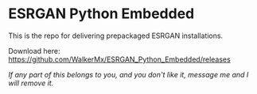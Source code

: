 # ESRGAN Python Embedded
This is the repo for delivering prepackaged ESRGAN installations.

Download here: https://github.com/WalkerMx/ESRGAN_Python_Embedded/releases

*If any part of this belongs to you, and you don't like it, message me and I will remove it.*
